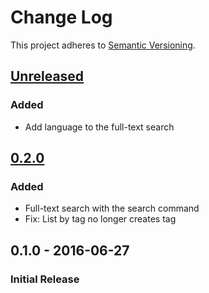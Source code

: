 # Change Log

This project adheres to [Semantic Versioning](http://semver.org/).

## [Unreleased]
### Added
- Add language to the full-text search

## [0.2.0]
### Added
- Full-text search with the search command
- Fix: List by tag no longer creates tag

## 0.1.0 - 2016-06-27
### Initial Release

[Unreleased]: https://github.com/hoop33/limo/compare/v0.2.0...HEAD
[0.2.0]: https://github.com/hoop33/limo/compare/v0.1.0...v0.2.0
